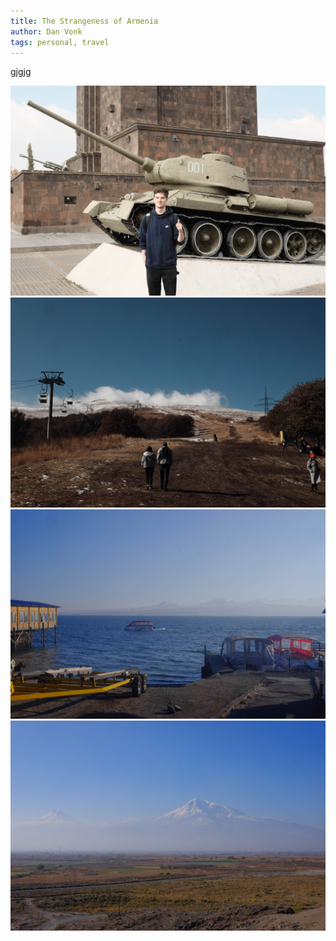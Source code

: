 ```yaml
---
title: The Strangeness of Armenia
author: Dan Vonk
tags: personal, travel
---
```

gjgjg

![victory](/images/DSCF7319.JPG "victory")
![ski](/images/DSCF7355.JPG "ski")
![sevan](/images/DSCF7388.JPG "seavn")
![ararat](/images/DSCF7417.JPG "ararat")
